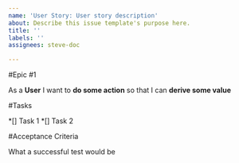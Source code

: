 ```yaml
---
name: 'User Story: User story description'
about: Describe this issue template's purpose here.
title: ''
labels: ''
assignees: steve-doc

---
```


#Epic #1

As a **User** I want to **do some action** so that I can **derive some value**

#Tasks

*[] Task 1
*[] Task 2

#Acceptance Criteria

What a successful test would be
